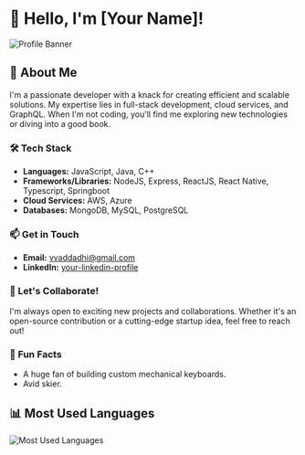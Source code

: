 # 👋 Hello, I'm [Your Name]!

![Profile Banner](https://your-banner-image-url.com)

## 🚀 About Me

I'm a passionate developer with a knack for creating efficient and scalable solutions. My expertise lies in full-stack development, cloud services, and GraphQL. When I'm not coding, you'll find me exploring new technologies or diving into a good book.

### 🛠️ Tech Stack

- **Languages:** JavaScript, Java, C++
- **Frameworks/Libraries:** NodeJS, Express, ReactJS, React Native, Typescript, Springboot
- **Cloud Services:** AWS, Azure
- **Databases:** MongoDB, MySQL, PostgreSQL

### 📫 Get in Touch

- **Email:** [vvaddadhi@gmail.com](mailto:vvaddadhi@gmail.com)
- **LinkedIn:** [your-linkedin-profile](https://www.linkedin.com/in/your-profile)

### 💬 Let's Collaborate!

I'm always open to exciting new projects and collaborations. Whether it's an open-source contribution or a cutting-edge startup idea, feel free to reach out!

### 🎨 Fun Facts

- A huge fan of building custom mechanical keyboards.
- Avid skier.

## 📊 Most Used Languages

![Most Used Languages](./github-metrics.svg)

